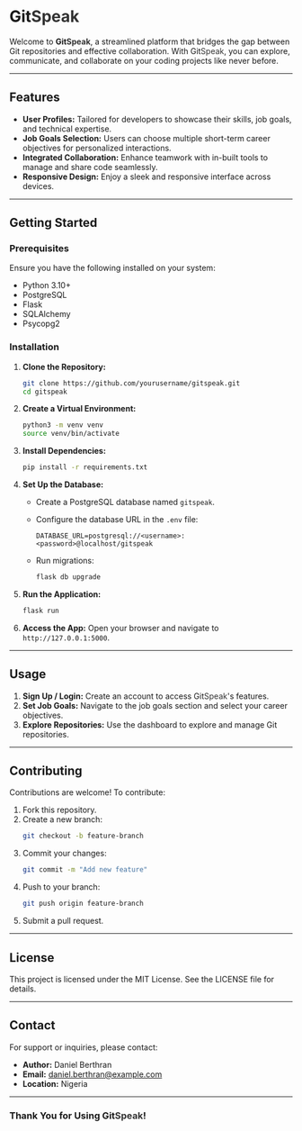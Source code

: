 # Git<span style="color:#333333">Speak</span>

Welcome to **Git<span style="color:#333333">Speak</span>**, a streamlined platform that bridges the gap between Git repositories and effective collaboration. With Git<span style="color:#333333">Speak</span>, you can explore, communicate, and collaborate on your coding projects like never before.

---

## Features

- **User Profiles:** Tailored for developers to showcase their skills, job goals, and technical expertise.
- **Job Goals Selection:** Users can choose multiple short-term career objectives for personalized interactions.
- **Integrated Collaboration:** Enhance teamwork with in-built tools to manage and share code seamlessly.
- **Responsive Design:** Enjoy a sleek and responsive interface across devices.

---

## Getting Started

### Prerequisites
Ensure you have the following installed on your system:
- Python 3.10+
- PostgreSQL
- Flask
- SQLAlchemy
- Psycopg2

### Installation

1. **Clone the Repository:**
   ```bash
   git clone https://github.com/yourusername/gitspeak.git
   cd gitspeak
   ```

2. **Create a Virtual Environment:**
   ```bash
   python3 -m venv venv
   source venv/bin/activate
   ```

3. **Install Dependencies:**
   ```bash
   pip install -r requirements.txt
   ```

4. **Set Up the Database:**
   - Create a PostgreSQL database named `gitspeak`.
   - Configure the database URL in the `.env` file:
     ```
     DATABASE_URL=postgresql://<username>:<password>@localhost/gitspeak
     ```

   - Run migrations:
     ```bash
     flask db upgrade
     ```

5. **Run the Application:**
   ```bash
   flask run
   ```

6. **Access the App:**
   Open your browser and navigate to `http://127.0.0.1:5000`.

---

## Usage

1. **Sign Up / Login:** Create an account to access Git<span style="color:#333333">Speak</span>'s features.
2. **Set Job Goals:** Navigate to the job goals section and select your career objectives.
3. **Explore Repositories:** Use the dashboard to explore and manage Git repositories.

---

## Contributing

Contributions are welcome! To contribute:
1. Fork this repository.
2. Create a new branch:
   ```bash
   git checkout -b feature-branch
   ```
3. Commit your changes:
   ```bash
   git commit -m "Add new feature"
   ```
4. Push to your branch:
   ```bash
   git push origin feature-branch
   ```
5. Submit a pull request.

---

## License
This project is licensed under the MIT License. See the LICENSE file for details.

---

## Contact
For support or inquiries, please contact:
- **Author:** Daniel Berthran
- **Email:** daniel.berthran@example.com
- **Location:** Nigeria

---

### Thank You for Using Git<span style="color:#333333">Speak</span>!


